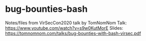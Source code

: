 # bug-bounties-bash
Notes/files from VirSecCon2020 talk by TomNomNom
Talk: https://www.youtube.com/watch?v=s9w0KutMorE
Slides: https://tomnomnom.com/talks/bug-bounties-with-bash-virsec.pdf
